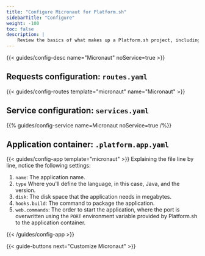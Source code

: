 ```yaml
---
title: "Configure Micronaut for Platform.sh"
sidebarTitle: "Configure"
weight: -100
toc: false
description: |
    Review the basics of what makes up a Platform.sh project, including its three principle configuration files and how to define them for Micronaut.
---
```


{{< guides/config-desc name="Micronaut" noService=true >}}

## Requests configuration: `routes.yaml`

{{< guides/config-routes template="micronaut" name="Micronaut" >}}

## Service configuration: `services.yaml`

{{% guides/config-service name=Micronaut noService=true /%}}

## Application container: `.platform.app.yaml`

{{< guides/config-app template="micronaut" >}}
Explaining the file line by line, notice the following settings:

1. `name`: The application name.
2. `type` Where you'll define the language, in this case, Java, and the version.
3. `disk`: The disk space that the application needs in megabytes.
4. `hooks.build`: The command to package the application.
5. `web.commands`: The order to start the application,
   where the port is overwritten using the `PORT` environment variable provided by Platform.sh to the application container.

{{< /guides/config-app >}}

{{< guide-buttons next="Customize Micronaut" >}}
